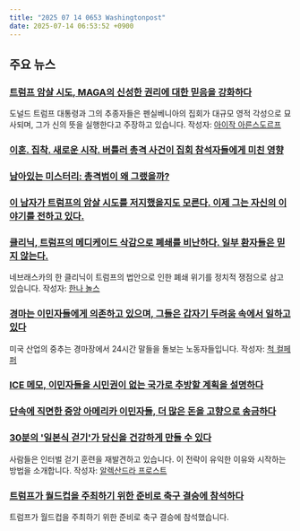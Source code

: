 ```yaml
---
title: "2025 07 14 0653 Washingtonpost"
date: 2025-07-14 06:53:52 +0900
---
```


## 주요 뉴스
### [트럼프 암살 시도, MAGA의 신성한 권리에 대한 믿음을 강화하다](https://www.washingtonpost.com/politics/2025/07/13/trump-butler-shooting-religion/)
도널드 트럼프 대통령과 그의 추종자들은 펜실베니아의 집회가 대규모 영적 각성으로 묘사되며, 그가 신의 뜻을 실행한다고 주장하고 있습니다.
작성자: [아이작 아른스도르프](https://www.washingtonpost.com/people/isaac-arnsdorf/)

### [이혼. 집착. 새로운 시작. 버틀러 총격 사건이 집회 참석자들에게 미친 영향](https://www.washingtonpost.com/nation/interactive/2025/trump-assassination-attempt-butler-survivors/)

### [남아있는 미스터리: 총격범이 왜 그랬을까?](https://www.washingtonpost.com/investigations/2025/07/12/trump-assassination-attempt-butler-iran/)

### [이 남자가 트럼프의 암살 시도를 저지했을지도 모른다. 이제 그는 자신의 이야기를 전하고 있다.](https://www.washingtonpost.com/investigations/2025/07/11/trump-rally-shooting-aaron-zaliponi-swat-team/)

### [클리닉, 트럼프의 메디케이드 삭감으로 폐쇄를 비난하다. 일부 환자들은 믿지 않는다.](https://www.washingtonpost.com/politics/2025/07/13/trump-tax-bill-medicaid-rural/)
네브래스카의 한 클리닉이 트럼프의 법안으로 인한 폐쇄 위기를 정치적 쟁점으로 삼고 있습니다.
작성자: [한나 놀스](https://www.washingtonpost.com/people/hannah-knowles/)

### [경마는 이민자들에게 의존하고 있으며, 그들은 갑자기 두려움 속에서 일하고 있다](https://www.washingtonpost.com/sports/2025/07/13/horse-racing-immigrant-workers/)
미국 산업의 중추는 경마장에서 24시간 말들을 돌보는 노동자들입니다.
작성자: [척 컬페퍼](https://www.washingtonpost.com/people/chuck-culpepper/)

### [ICE 메모, 이민자들을 시민권이 없는 국가로 추방할 계획을 설명하다](https://www.washingtonpost.com/immigration/2025/07/12/immigrants-deportations-trump-ice-memo/)

### [단속에 직면한 중앙 아메리카 이민자들, 더 많은 돈을 고향으로 송금하다](https://www.washingtonpost.com/immigration/2025/07/13/central-america-immigrants-money-remittances/)

### [30분의 '일본식 걷기'가 당신을 건강하게 만들 수 있다](https://www.washingtonpost.com/wellness/2025/07/13/japanese-walking-interval-walking-training/)
사람들은 인터벌 걷기 훈련을 재발견하고 있습니다. 이 전략이 유익한 이유와 시작하는 방법을 소개합니다.
작성자: [알렉산드라 프로스트](https://www.washingtonpost.com/people/alexandra-frost/)

### [트럼프가 월드컵을 주최하기 위한 준비로 축구 결승에 참석하다](https://www.washingtonpost.com/politics/2025/07/13/trump-world-cup/)
트럼프가 월드컵을 주최하기 위한 준비로 축구 결승에 참석했습니다.